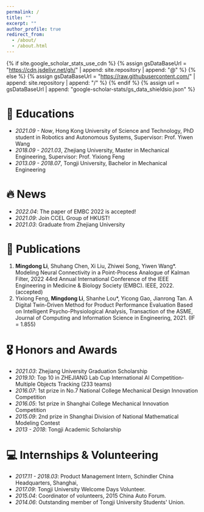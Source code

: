 ```yaml
---
permalink: /
title: ""
excerpt: ""
author_profile: true
redirect_from: 
  - /about/
  - /about.html
---
```


{% if site.google_scholar_stats_use_cdn %}
{% assign gsDataBaseUrl = "https://cdn.jsdelivr.net/gh/" | append: site.repository | append: "@" %}
{% else %}
{% assign gsDataBaseUrl = "https://raw.githubusercontent.com/" | append: site.repository | append: "/" %}
{% endif %}
{% assign url = gsDataBaseUrl | append: "google-scholar-stats/gs_data_shieldsio.json" %}

<span class='anchor' id='about-me'></span>

# 📖 Educations
- *2021.09 - Now*, Hong Kong University of Science and Technology, PhD student in Robotics and Autonomous Systems, Supervisor: Prof. Yiwen Wang 
- *2018.09 - 2021.03*, Zhejiang University, Master in Mechanical Engineering, Supervisor: Prof. Yixiong Feng
- *2013.09 - 2018.07*, Tongji University, Bachelor in Mechanical Engineering

# 🔥 News
- *2022.04*: The paper of EMBC 2022 is accepted!
- *2021.09*: Join CCEL Group of HKUST!
- *2021.03*: Graduate from Zhejiang University

# 📝 Publications 
1. **Mingdong Li**, Shuhang Chen, Xi Liu, Zhiwei Song, Yiwen Wang*. Modeling Neural Connectivity in a Point-Process Analogue of Kalman Filter, 2022 44rd Annual International Conference of the IEEE Engineering in Medicine & Biology Society (EMBC). IEEE, 2022. (accepted)
2. Yixiong Feng, **Mingdong Li**, Shanhe Lou*, Yicong Gao, Jianrong Tan. A Digital Twin-Driven Method for Product Performance Evaluation Based on Intelligent Psycho-Physiological Analysis, Transaction of the ASME, Journal of Computing and Information Science in Engineering, 2021. (IF = 1.855) 

# 🎖 Honors and Awards
- *2021.03*: Zhejiang University Graduation Scholarship 
- *2019.10*: Top 10 in ZHEJIANG Lab Cup International AI Competition-Multiple Objects Tracking (233 teams) 
- *2016.07*: 1st prize in No.7 National College Mechanical Design Innovation Competition 
- *2016.05*: 1st prize in Shanghai College Mechanical Innovation Competition 
- *2015.09*: 2nd prize in Shanghai Division of National Mathematical Modeling Contest 
- *2013 - 2018*: Tongji Academic Scholarship


# 💻 Internships & Volunteering
- *2017.11 - 2018.03*: Product Management Intern, Schindler China Headquarters, Shanghai, 
- *2017.09*: Tongji University Welcome Days Volunteer.
- *2015.04*: Coordinator of volunteers, 2015 China Auto Forum.
- *2014.06*: Outstanding member of Tongji University Students' Union.